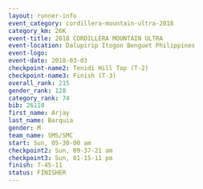 ```yaml
---
layout: runner-info 
event_category: cordillera-mountain-ultra-2018 
category_km: 26K 
event-title: 2018 CORDILLERA MOUNTAIN ULTRA 
event-location: Dalupirip Itogon Benguet Philippines 
event-logo: 
event-date: 2018-03-03 
checkpoint-name2: Tenidi Hill Top (T-2) 
checkpoint-name3: Finish (T-3) 
overall_rank: 215
gender_rank: 128
category_rank: 74
bib: 26110
first_name: Arjay
last_name: Barquia
gender: M
team_name: SMS/SMC
start: Sun, 05-30-00 am
checkpoint2: Sun, 09-37-21 am
checkpoint3: Sun, 01-15-11 pm
finish: 7-45-11
status: FINISHER
---
```

